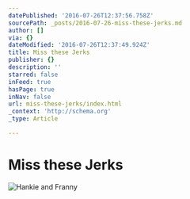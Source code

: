 ```yaml
---
datePublished: '2016-07-26T12:37:56.758Z'
sourcePath: _posts/2016-07-26-miss-these-jerks.md
author: []
via: {}
dateModified: '2016-07-26T12:37:49.924Z'
title: Miss these Jerks
publisher: {}
description: ''
starred: false
inFeed: true
hasPage: true
inNav: false
url: miss-these-jerks/index.html
_context: 'http://schema.org'
_type: Article

---
```

# Miss these Jerks
![Hankie and Franny](https://s3-us-west-2.amazonaws.com/the-grid-img/p/ded78c1f6f45bf12430ea79e94281636975df15e.png)